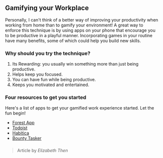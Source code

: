 ﻿
## Gamifying your Workplace 
Personally, I can't think of a better way of improving your productivity when working from home than to gamify your environment! A great way to enforce this technique is by using apps on your phone that encourage you to be productive in a playful manner. Incorporating games in your routine have many benefits, some of which could help you build new skills.
### Why should you try the technique?

1. Its Rewarding: you usually win something more than just being productive.
2. Helps keep you focused.
3.  You can have fun while being productive.
4. Keeps you motivated and entertained.

### Four resources to get you started 

Here's a list of apps to get your gamified work experience started. Let the fun begin!

- [Forest App](https://www.forestapp.cc)
- [Todoist](https://todoist.com)
- [Habitica](https://habitica.com/static/home)
- [Bounty Tasker](https://tasktopia.io)
### 

> Article by *Elizabeth Then*
